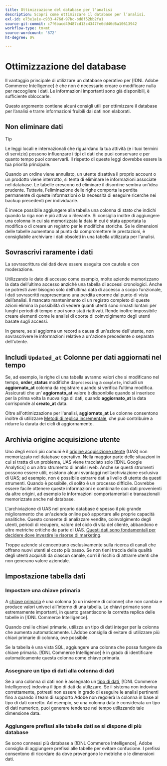 ```yaml
---
title: Ottimizzazione del database per l'analisi
description: Scopri come ottimizzare il database per l’analisi.
exl-id: e73e1a1e-c933-476d-97bc-bd8f52bb2fa1
source-git-commit: c7f6bacd49487cd13c4347fe6dd46d6a10613942
workflow-type: tm+mt
source-wordcount: '872'
ht-degree: 0%

---
```


# Ottimizzazione del database

Il vantaggio principale di utilizzare un database operativo per [!DNL Adobe Commerce Intelligence] è che non è necessario creare o modificare nulla per raccogliere i dati. Le informazioni importanti sono già disponibili, è sufficiente sbloccarle.

Questo argomento contiene alcuni consigli utili per ottimizzare il database per l’analisi e trarre informazioni fruibili dai dati non elaborati.

## Non eliminare dati

>[!TIP]
>
>Le leggi locali e internazionali che riguardano la tua attività (e i tuoi termini di servizio) possono influenzare i tipi di dati che puoi conservare e per quanto tempo puoi conservarli. Il rispetto di queste leggi dovrebbe essere la tua priorità principale.

Quando un ordine viene annullato, un utente disattiva il proprio account o un prodotto viene interrotto, si tenta di eliminare le informazioni associate nel database. Le tabelle crescono ed eliminare il disordine sembra un&#39;idea prudente. Tuttavia, l&#39;eliminazione delle righe comporta la perdita permanente di queste informazioni o la necessità di eseguire ricerche nei backup precedenti per individuarle.

È invece possibile aggiungere alla tabella una colonna di stato che indichi quando la riga non è più attiva o rilevante. Si consiglia inoltre di aggiungere una colonna in cui sia memorizzata la data in cui è stata apportata la modifica o di creare un registro per le modifiche storiche. Se le dimensioni delle tabelle aumentano al punto da compromettere le prestazioni, è consigliabile archiviare i dati obsoleti in una tabella utilizzata per l&#39;analisi.

## Sovrascrivi raramente i dati

La sovrascrittura dei dati deve essere eseguita con cautela e con moderazione.

Utilizzando le date di accesso come esempio, molte aziende memorizzano la data dell’ultimo accesso anziché una tabella di accessi cronologici. Anche se potresti aver bisogno solo dell’ultima data di accesso a scopo funzionale, i dati sovrascritti rappresentano una perdita enorme dal punto di vista dell’analisi. Il mancato mantenimento di un registro completo di queste azioni elimina la possibilità di vedere quanti utenti sono rimasti lontani per lunghi periodi di tempo e poi sono stati riattivati. Rende inoltre impossibile creare elementi come le analisi di coorte di coinvolgimento degli utenti basate sugli accessi.

In genere, se si aggiorna un record a causa di un&#39;azione dell&#39;utente, non sovrascrivere le informazioni relative a un&#39;azione precedente o separata dell&#39;utente.

## Includi `Updated_at` Colonne per dati aggiornati nel tempo

Se, ad esempio, le righe di una tabella avranno valori che si modificano nel tempo, **order\_status** modifiche da`processing` a `complete`, includi un **aggiornato\_at** colonna da registrare quando si verifica l’ultima modifica. Assicurati che un’ **aggiornato\_at** valore è disponibile quando si inserisce per la prima volta la nuova riga di dati, quando **aggiornato\_at** la data corrisponde al **creato\_at** data.

Oltre all&#39;ottimizzazione per l&#39;analisi, **aggiornato\_at** Le colonne consentono inoltre di utilizzare [Metodi di replica incrementale](../data-analyst/data-warehouse-mgr/cfg-replication-methods.md), che può contribuire a ridurre la durata dei cicli di aggiornamento.

## Archivia origine acquisizione utente

Uno degli errori più comuni è il [origine acquisizione utente](../data-analyst/analysis/google-track-user-acq.md) (UAS) non memorizzato nel database operativo. Nella maggior parte delle situazioni in cui si tratta di un problema, UAS viene tracciato solo [!DNL Google Analytics] o un altro strumento di analisi web. Anche se questi strumenti possono essere utili, esistono alcuni svantaggi nell’archiviazione esclusiva di UAS; ad esempio, non è possibile estrarre dati a livello di utente da questi strumenti. Quando è possibile, di solito è un processo difficile. Dovrebbe essere facile ottenere queste informazioni e combinarle con dati provenienti da altre origini, ad esempio le informazioni comportamentali e transazionali memorizzate anche nel database.

L&#39;archiviazione di UAS nel proprio database è spesso il più grande miglioramento che un&#39;azienda online può apportare alle proprie capacità analitiche. Questo consente di analizzare vendite, coinvolgimento degli utenti, periodi di recupero, valore del ciclo di vita del cliente, abbandono e altre metriche critiche da parte di UAS. [Questi dati sono fondamentali per decidere dove investire le risorse di marketing](../data-analyst/analysis/most-value-source-channel.md).

Troppe aziende si concentrano esclusivamente sulla ricerca di canali che offrano nuovi utenti al costo più basso. Se non tieni traccia della qualità degli utenti acquisiti da ciascun canale, corri il rischio di attrarre utenti che non generano valore aziendale.

## Impostazione tabella dati

### Impostare una chiave primaria

A [chiave primaria](https://en.wikipedia.org/wiki/Unique_key) è una colonna (o un insieme di colonne) che non cambia e produce valori univoci all’interno di una tabella. Le chiavi primarie sono estremamente importanti, in quanto garantiscono la corretta replica delle tabelle in [!DNL Commerce Intelligence].

Quando crei le chiavi primarie, utilizza un tipo di dati integer per la colonna che aumenta automaticamente. L’Adobe consiglia di evitare di utilizzare più chiavi primarie di colonna, ove possibile.

Se la tabella è una vista SQL, aggiungere una colonna che possa fungere da chiave primaria. [!DNL Commerce Intelligence] è in grado di identificare automaticamente questa colonna come chiave primaria.

### Assegnare un tipo di dati alla colonna di dati

Se a una colonna di dati non è assegnato un [tipo di dati](https://en.wikipedia.org/wiki/Data_type), [!DNL Commerce Intelligence] indovina il tipo di dati da utilizzare. Se il sistema non indovina correttamente, potresti non essere in grado di eseguire le analisi pertinenti fino a quando il team di supporto Adobe non regolerà la colonna in base al tipo di dati corretto. Ad esempio, se una colonna data è considerata un tipo di dati numerico, puoi generare tendenze nel tempo utilizzando tale dimensione data.

### Aggiungere prefissi alle tabelle dati se si dispone di più database

Se sono connessi più database a [!DNL Commerce Intelligence], Adobe consiglia di aggiungere prefissi alle tabelle per evitare confusione. I prefissi consentono di ricordare da dove provengono le metriche o le dimensioni dati.
